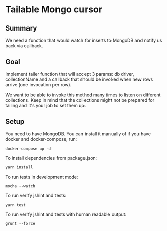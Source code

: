 # Tailable Mongo cursor

## Summary

We need a function that would watch for inserts to MongoDB and notify us back via callback.

## Goal

Implement tailer function that will accept 3 params: db driver, collectionName and a callback that should be invoked when new rows arrive
(one invocation per row).

We want to be able to invoke this method many times to listen on different collections.
Keep in mind that the collections might not be prepared for tailing and it's your job to set them up.


## Setup
You need to have MongoDB. You can install it manually of if you have docker and docker-compose, run:

    docker-compose up -d

To install dependencies from package.json:

    yarn install

To run tests in development mode:

    mocha --watch

To run verify jshint and tests:

    yarn test

To run verify jshint and tests with human readable output:

    grunt --force

